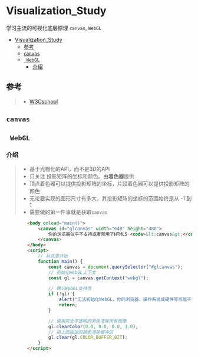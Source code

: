 # Visualization_Study

学习主流的可视化底层原理 ``canvas``, ``WebGL``

- [Visualization_Study](#visualization_study)
  - [参考](#参考)
  - [``canvas``](#canvas)
  - [`` WebGL``](#-webgl)
    - [介绍](#介绍)

## 参考
> - [W3Cschool](https://www.w3cschool.cn/webgl/i4gf1oh1.html)

## ``canvas``

## `` WebGL``
### 介绍
> - 基于光栅化的API，而不是3D的API
> - 只关注 投影矩阵的坐标和颜色。由**着色器**提供 
> - 顶点着色器可以提供投影矩阵的坐标，片段着色器可以提供投影矩阵的颜色
> - 无论要实现的图形尺寸有多大，其投影矩阵的坐标的范围始终是从 -1 到 1
> - 需要做的第一件事就是获取``canvas``
```html
        <body onload="main()">
            <canvas id="glcanvas" width="640" height="480">
                你的浏览器似乎不支持或者禁用了HTML5 <code>&lt;canvas&gt;</code> 元素.
            </canvas>
        </body>
        <script>
            // 从这里开始
            function main() {
                const canvas = document.querySelector("#glcanvas");
                // 初始化WebGL上下文
                const gl = canvas.getContext("webgl");

                // 确认WebGL支持性
                if (!gl) {
                    alert("无法初始化WebGL，你的浏览器、操作系统或硬件等可能不支持WebGL。");
                    return;
                }

                // 使用完全不透明的黑色清除所有图像
                gl.clearColor(0.0, 0.0, 0.0, 1.0);
                // 用上面指定的颜色清除缓冲区
                gl.clear(gl.COLOR_BUFFER_BIT);
            }
        </script>
```